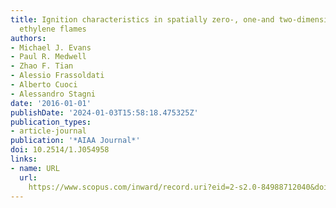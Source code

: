 ```yaml
---
title: Ignition characteristics in spatially zero-, one-and two-dimensional laminar
  ethylene flames
authors:
- Michael J. Evans
- Paul R. Medwell
- Zhao F. Tian
- Alessio Frassoldati
- Alberto Cuoci
- Alessandro Stagni
date: '2016-01-01'
publishDate: '2024-01-03T15:58:18.475325Z'
publication_types:
- article-journal
publication: '*AIAA Journal*'
doi: 10.2514/1.J054958
links:
- name: URL
  url: 
    https://www.scopus.com/inward/record.uri?eid=2-s2.0-84988712040&doi=10.2514%2f1.J054958&partnerID=40&md5=6f97e6f63728870f091256235f9a36d5
---
```

